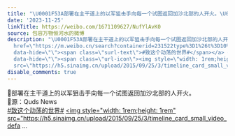 ```yaml
---
title: "\U0001F53A部署在主干道上的以军狙击手向每一个试图返回加沙北部的人开火。\U0001F53A源：Quds News#致这个动荡的世界# 包容万物恒河水的微博视频"
date: '2023-11-25'
linkTitle: https://weibo.com/1671109627/NufYlAvK0
source: 包容万物恒河水的微博
description: "\U0001F53A部署在主干道上的以军狙击手向每一个试图返回加沙北部的人开火。<br>\U0001F53A源：Quds News<br><a
  href=\"https://m.weibo.cn/search?containerid=231522type%3D1%26t%3D10%26q%3D%23%E8%87%B4%E8%BF%99%E4%B8%AA%E5%8A%A8%E8%8D%A1%E7%9A%84%E4%B8%96%E7%95%8C%23&amp;extparam=%23%E8%87%B4%E8%BF%99%E4%B8%AA%E5%8A%A8%E8%8D%A1%E7%9A%84%E4%B8%96%E7%95%8C%23\"
  data-hide=\"\"><span class=\"surl-text\">#致这个动荡的世界#</span></a> <a href=\"https://video.weibo.com/show?fid=1034:4972111903785033\"
  data-hide=\"\"><span class=\"url-icon\"><img style=\"width: 1rem;height: 1rem\"
  src=\"https://h5.sinaimg.cn/upload/2015/09/25/3/timeline_card_small_video_defa ..."
disable_comments: true
---
```

🔺部署在主干道上的以军狙击手向每一个试图返回加沙北部的人开火。<br>🔺源：Quds News<br><a href="https://m.weibo.cn/search?containerid=231522type%3D1%26t%3D10%26q%3D%23%E8%87%B4%E8%BF%99%E4%B8%AA%E5%8A%A8%E8%8D%A1%E7%9A%84%E4%B8%96%E7%95%8C%23&amp;extparam=%23%E8%87%B4%E8%BF%99%E4%B8%AA%E5%8A%A8%E8%8D%A1%E7%9A%84%E4%B8%96%E7%95%8C%23" data-hide=""><span class="surl-text">#致这个动荡的世界#</span></a> <a href="https://video.weibo.com/show?fid=1034:4972111903785033" data-hide=""><span class="url-icon"><img style="width: 1rem;height: 1rem" src="https://h5.sinaimg.cn/upload/2015/09/25/3/timeline_card_small_video_defa ...
